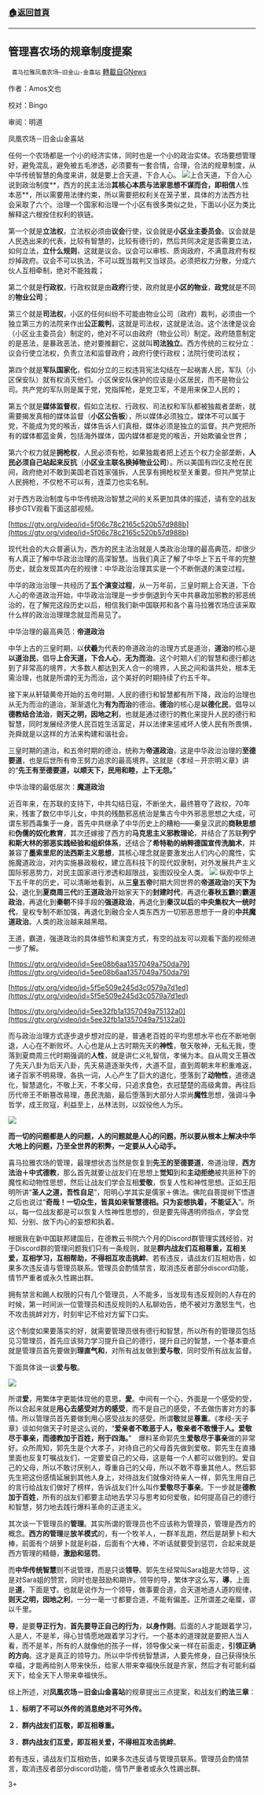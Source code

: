 ###  [:house:返回首頁](https://github.com/ourhimalayas/txt)
---

## 管理喜农场的规章制度提案
` 喜马拉雅凤凰农场–旧金山-金喜站` [轉載自GNews](https://gnews.org/zh-hans/579445/)

作者：Amos文也

校对：Bingo

审阅：明道

凤凰农场－旧金山金喜站

任何一个农场都是一个小的经济实体，同时也是一个小的政治实体。农场要想管理好，避免混乱，避免被五毛渗透，必须要有一套合情，合理，合法的规章制度，从中华传统智慧的角度来讲，就是要上合天道，下合人心。
![上合天道，下合人心](https://gnews-media-offload.s3.amazonaws.com/wp-content/uploads/2020/11/21181549/%E5%BE%B7%E6%95%99%E5%B0%81%E9%9D%A2-1.png)
说到政治制度**，西方的民主法治**其核心本质与法家思想不谋而合，即相信**人性本恶**，所以需要用法律约束，所以需要把权利关在笼子里，具体的方法西方社会采取了六个。治理一个国家和治理一个小区有很多类似之处，下面以小区为类比解释这六根拴住权利的铁链。

第一个就是**立法权**，立法权必须由**议会**行使，议会就是**小区业主委员会**。议会就是人民选出来的代表，比较有智慧的，比较有德行的，然后共同决定是否需要立法，如何立法，**立什么规则**，这就是议会。议会可以审核、质询政府，不满意政府有权炒掉政府。议会不可以执法，不可以既当裁判又当球员。必须把权力分散，分成六伙人互相牵制，绝对不能独裁；

第二个就是**行政权**，行政权就是由**政府**行使，政府就是**小区的物业**，**政党**就是不同的**物业公司**；

第三个就是**司法权**，小区的任何纠纷不可能由物业公司（政府）裁判，必须由一个独立第三方的法院来作出**公正裁判**，这就是司法权，这就是法治。这个法律是议会（小区业主委员会）制定的，绝对不可以由政府（物业公司）制定。政府随意制定的是恶法，是暴政恶法，绝对要推翻它，这就叫**司法独立**。西方传统的三权分立：议会行使立法权，负责立法和监督政府；政府行使行政权；法院行使司法权；

第四个就是**军队国家化**，假如分立的三权违背宪法勾结在一起祸害人民，军队（小区保安队）就有权消灭他们。小区保安队保护的应该是小区居民，而不是物业公司。共产党的军队则是属于党，党指挥枪，是党卫军，不是用来保卫人民的；

第五个就是**媒体监督权**，假如立法权、行政权、司法权和军队都被独裁者垄断，就需要揭发真相的媒体监督（**小区公告板**），所以媒体必须独立。媒体不可以属于党，不能成为党的喉舌，媒体告诉人们真相，媒体必须是独立的监督。共产党把所有的媒体都蓝金黄，包括海外媒体，国内媒体都是党的喉舌，开始欺骗全世界；

第六个权力就是**拥枪权**，人民必须有枪，如果独裁者把上述五个权力全部垄断，**人民必须自己站起来反抗**（**小区业主联名换掉物业公司**）。所以美国有四亿支枪在民间，政府绝对不敢到美国老百姓家强拆，人民享有拥枪权至关重要。但共产党禁止人民拥枪，不仅枪不可以有，连菜刀也实名制。

对于西方政治制度与中华传统政治智慧之间的关系更加具体的描述，请有空的战友移步GTV观看下面这部视频。

[https://gtv.org/video/id=5f06c78c2165c520b57d988b](https://gtv.org/video/id=5f06c78c2165c520b57d988b)



现代社会的大众普遍认为，西方的民主法治就是人类政治治理的最高典范，却很少有人真正了解中华政治治理的高深智慧。当我们真正了解了中华上下五千年的完整历史，就会发现其内在的规律：中华政治治理其实是一个不断倒退的演变过程。

中华的政治治理一共经历了**五个演变过程**，从一万年前，三皇时期上合天道，下合人心的帝道政治开始，中华政治治理是一步步倒退到今天中共暴政加邪教的邪恶统治的，在了解完这段历史以后，相信我们新中国联邦和各个喜马拉雅农场应该采取什么样的政治治理理念就显而易见了。

中华治理的最高典范：**帝道政治**

中华上古的三皇时期，以**伏羲**为代表的帝道政治的治理方式是道治，**道治**的核心是**以道治民**，倡导**上合天道，下合人心**，**无为而治**。这个时期人们的智慧和德行都达到了非常高的境界，大多数人都达到天人合一的境界，人民之间和谐共处，根本无需治理，也就是所谓的无为而治，这个美好的时期持续了约五千年。

接下来从轩辕黄帝开始的五帝时期，人民的德行和智慧都有所下降，政治的治理也从无为而治的道治，渐渐退化为**有为而治**的德治。**德治**的核心是**以德化民**，倡导以**德教结合法治**，**则天之明，因地之利**，也就是通过德行的教化来提升人民的德行和智慧，同时发展经济使人民百姓生活富足，并以法律来惩戒坏人使人民有所畏惧，尧舜就是以这样的方法来构建和谐社会。

三皇时期的道治，和五帝时期的德治，统称为**帝道政治**，这是中华政治治理的**至德要道**，也是后世所有帝王努力追求的最高境界。这就是《孝经－开宗明义章》讲的“**先王有至德要道，以顺天下，民用和睦，上下无怨。**”

中华治理的最低层次：**魔道政治**

近百年来，在苏联的支持下，中共勾结日寇，不断坐大，最终篡夺了政权，70年来，残害了数亿中华儿女，中共的残酷邪恶统治是集古今中外邪恶思想之大成，可谓东邪西毒集于一身，首先中共继承了中华历史上的糟粕——秦皇汉武的**商鞅思想**和**伪儒的奴化教育**，其次还嫁接了西方的**马克思主义邪教理论**，并结合了苏联**列宁和斯大林的邪恶实践经验和组织体系**，还结合了**希特勒的纳粹德国宣传洗脑术**，并兼容了**墨索里尼的法西斯主义思想**，其核心理念就是要激发出人们内心的魔性，实施魔道政治，对内实施暴政极权，建立高科技下的现代奴隶制，对外发展共产主义国际邪恶势力，对民主国家进行渗透和超限战，妄图奴役全人类。
![](https://lh4.googleusercontent.com/Ra1_vChyOe2gISuRwy2n9N1I_peGXnvSKJCawXmhZ2Qsc4KW46is4movCipUlQXXSvd3o7MFkL5O7Y-C91Shzq2gtW3J0PiV9K_TT4Ukt8dgI7_OXv1oxebNfR4A3ERe265jM_uZ)
纵观中华上下五千年的历史，可以清晰地看到，从**三皇五帝**时期大同世界的**帝道政治**的**天下为公**，退化到**夏商周三代**的**王道政治**开始家天下的**封建时代**，再退化**春秋五霸**的**霸道政治**，再退化到**秦朝**不择手段的**强道政治**，再退化到**秦汉以后**的**中央集权大一统时代**，皇权专制不断加强，再退化到融合全人类东西方一切邪恶思想于一身的**中共魔道政治**。人类的政治越来越黑暗。

王道，霸道，强道政治的具体细节和演变方式，有空的战友可以观看下面的视频进一步了解。

[https://gtv.org/video/id=5ee08b6aa1357049a750da79](https://gtv.org/video/id=5ee08b6aa1357049a750da79)

[https://gtv.org/video/id=5f5e509e245d3c0579a7d1ed](https://gtv.org/video/id=5f5e509e245d3c0579a7d1ed)

[https://gtv.org/video/id=5ee32fb1a1357049a75132a0](https://gtv.org/video/id=5ee32fb1a1357049a75132a0)

而与政治治理方式逐步退步想对应的是，普通老百姓的平均思想水平也在不断地倒退，人心在不断败坏。人心也是从上古时期先天的**神性**，敬天敬神，无私无我，堕落到夏商周三代时期强调的**人性**，就是讲仁义礼智信，孝悌为本。自从周文王篡改了先天八卦为后天八卦，先天易道逐渐失传，大道不显，直到周朝末年积重难返，诸子百家不明易理，各执一词，人心产生了巨大的退化，堕落到了**动物性**，道德退化，智慧退化，不敬上天，不孝父母，只追求食色，衣冠楚楚的高级禽兽。再往后历代帝王不断篡改易理，愚民洗脑，最后堕落到大部分人崇尚**魔性**思想，强调斗争哲学，成王败寇，利益至上，丛林法则，以奴役他人为乐。

![](https://gnews-media-offload.s3.amazonaws.com/wp-content/uploads/2020/11/22174124/Screenshot-from-2020-11-22-14-40-27.png)

**而一切的问题都是人的问题，人的问题就是人心的问题，所以要从根本上解决中华大地上的问题，乃至全世界的积弊，一定要从人心动手。**

喜马拉雅农场的管理，最理想状态当然是恢复到**先王的至德要道**，帝道治理，**西方法治＋中式德教**，那么首先就要让战友们在思想上**觉知**到和**主动拒绝**被共匪种下的魔性和动物性思想，然后让战友们学会互相**爱敬**，恢复人性和神性思想。正如王阳明所讲“**圣人之道，吾性自足**”，阳明心学其实是儒家＋佛法。佛陀自菩提树下悟道之后也说过“**奇哉！一切众生，皆具如来智慧德相。只为妄想执着，不能证入**”。所以，每一位战友都是可以恢复人性神性思想的，但是要先得遇明师指点，学会觉知、分别、放下内心的妄想和执着。

根据我在新中国联邦建国后，在德教云书院六个月的Discord群管理实践经验，对于Discord群的管理问题我们只有一条规则，就是**群内战友们互相尊重，互相关爱，互相学习，互相帮助，不得相互攻击挑衅**。若有违反，请战友们互相劝告，如果多次违反请与管理员联系。管理员会酌情禁言，取消违反者部分discord功能，情节严重者或永久性踢出群。

拥有禁言和踢人权限的只有几个管理员，人不能多，当发现有违反规则的人存在的时候，第一时间派一位管理员和违反规则的人私聊劝告，绝不被对方激怒生气，也不攻击挑衅对方，时刻牢记不给对方留下口实。

这个制度如果要落实的好，就需要管理员很有德行和智慧，所以所有的管理员包括见习管理员，首先应该努力学习提升自己的德行，提升自己的智慧，一个基本要点就是管理员首先要做到**理直气和**，对所有战友做到**爱与敬**，同时受所有战友监督。

下面具体谈一谈**爱与敬**。

![](https://gnews-media-offload.s3.amazonaws.com/wp-content/uploads/2020/11/22172754/%E7%88%B1.png)

所谓**爱**，用繁体字更能体现他的意思，**愛**。中间有一个心，外面是一个感受的受，所以合起来就是**用心去感受对方的感受**，而不是自己的感受，不去做伤害对方的事情。所以管理员首先要做到用心感受战友的感受。所谓**敬**就是**尊重**。《孝经-天子章》谈如何做天子时是这么说的，“**爱亲者不敢恶于人，敬亲者不敢慢于人。爱敬尽于事亲，而德教加于百姓，刑于四海。**”　爆料革命郭先生**爱敬尽于事亲**做的非常好。众所周知，郭先生是个大孝子，对待自己的父母首先做到爱敬。郭先生在直播里面也反复叮嘱战友们，一定要爱自己的父母，这是每一个人都可以做到的。爱自己的父母，所以不敢讨厌别人，尊重自己的父母，所以不敢不尊重其他人。然后郭先生把这份感情延展到其他人身上，对待战友们就像对待亲人一样，郭先生用自己的言行给战友们做好了榜样，告诉战友们什么叫作**爱敬尽于事亲**。下一步就是**德教加于百姓**，所有的战友们都要主动地去学习与思考如何爱敬，如何提高自己的德行和智慧，努力地去践行爆料革命的正道主义。

其次谈一下管理员的**管理**。其实所谓的管理员也不应该称为管理员，管理是西方的概念。**西方的管理**是**放羊模式**的，有一个牧羊人，一群羊乱跑，然后是胡萝卜和大棒，前面有个胡萝卜就是利益，后面有个大棒，不听话就要受到惩罚，合起来就是西方管理的精髓，**激励和惩罚**。

而**中华传统智慧**则不说管理，而是只谈**领导**。郭先生经常叫Sara姐是大领导，这是对Sara姐的赞赏，同时也是鼓励和期许。领导的导，繁体字这么写，**導**，上面是**道**，下面是**寸**。也就是说作为一个领导，做事要合道，合天道地道人道的规律，**则天之明，因地之利**，一分一毫一寸都要合道，不能有偏差。正所谓差之毫厘，谬以千里。

**导**，是要**导正行为**，**首先要导正自己的行为**，**以身作则**。后面的人才能跟着学习，人是人，不是羊，得心甘情愿地跟着学习才行。一个基本的道理就是要把人当人看，而不是羊，所有的人就像他的孩子一样，领导像父亲一样在前面走，**引领正确的方向**。这才是真正的领导力。所以中华传统智慧讲，人要先修身，自己获得快乐幸福，才能再给别人带来快乐，给家人带来幸福快乐就是齐家，然后才有可能利益天下，给全天下人带来幸福快乐。

综上所述，对**凤凰农场－旧金山金喜站**的规章提出三点提案，和战友们**约法三章**：

**１．标明了不可以外传的消息绝对不可外传。**

**２．群内战友们互敬，即互相尊重。**

**３．群内战友们互爱，即互相关爱，不得相互攻击挑衅**。

若有违反，请战友们互相劝告，如果多次违反请与管理员联系。管理员会酌情禁言，取消违反者部分discord功能，情节严重者或永久性踢出群。



3+
